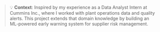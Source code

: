 > 💡 **Context**: Inspired by my experience as a Data Analyst Intern at Cummins Inc., where I worked with plant operations data and quality alerts. This project extends that domain knowledge by building an ML-powered early warning system for supplier risk management.


